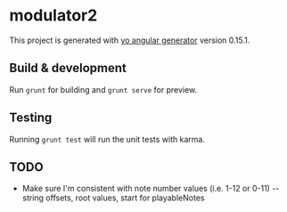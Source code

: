 # modulator2

This project is generated with [yo angular generator](https://github.com/yeoman/generator-angular)
version 0.15.1.

## Build & development

Run `grunt` for building and `grunt serve` for preview.

## Testing

Running `grunt test` will run the unit tests with karma.



## TODO

- Make sure I'm consistent with note number values (i.e. 1-12 or 0-11) -- string offsets, root values, start for playableNotes